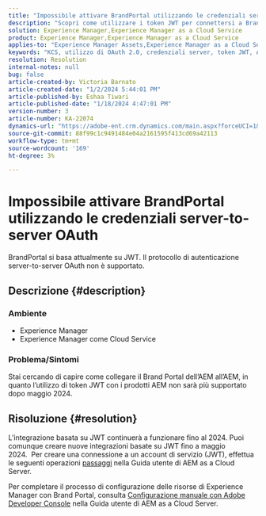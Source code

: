 ```yaml
---
title: "Impossibile attivare BrandPortal utilizzando le credenziali server-to-server OAuth"
description: "Scopri come utilizzare i token JWT per connettersi a Brand Portal, in quanto OAuth Server-to-Server non è supportato."
solution: Experience Manager,Experience Manager as a Cloud Service
product: Experience Manager,Experience Manager as a Cloud Service
applies-to: "Experience Manager Assets,Experience Manager as a Cloud Service,Experience Manager"
keywords: "KCS, utilizzo di OAuth 2.0, credenziali server, token JWT, AEM, Brand Portal, server-to-server"
resolution: Resolution
internal-notes: null
bug: false
article-created-by: Victoria Barnato
article-created-date: "1/2/2024 5:44:01 PM"
article-published-by: Eshaa Tiwari
article-published-date: "1/18/2024 4:47:01 PM"
version-number: 3
article-number: KA-22074
dynamics-url: "https://adobe-ent.crm.dynamics.com/main.aspx?forceUCI=1&pagetype=entityrecord&etn=knowledgearticle&id=80a2c382-96a9-ee11-be37-6045bd006268"
source-git-commit: 88f99c1c9491484e04a2161595f413cd69a42113
workflow-type: tm+mt
source-wordcount: '169'
ht-degree: 3%

---
```


# Impossibile attivare BrandPortal utilizzando le credenziali server-to-server OAuth


BrandPortal si basa attualmente su JWT. Il protocollo di autenticazione server-to-server OAuth non è supportato.

## Descrizione {#description}


### <b>Ambiente </b>

- Experience Manager
- Experience Manager come Cloud Service


### <b>Problema/Sintomi</b>

Stai cercando di capire come collegare il Brand Portal dell’AEM all’AEM, in quanto l’utilizzo di token JWT con i prodotti AEM non sarà più supportato dopo maggio 2024.




## Risoluzione {#resolution}




L’integrazione basata su JWT continuerà a funzionare fino al 2024. Puoi comunque creare nuove integrazioni basate su JWT fino a maggio 2024.  Per creare una connessione a un account di servizio (JWT), effettua le seguenti operazioni [passaggi](https://experienceleague.adobe.com/docs/experience-manager-cloud-service/content/assets/brand-portal/configure-aem-assets-with-brand-portal.html?lang=en#createnewintegration) nella Guida utente di AEM as a Cloud Server.



Per completare il processo di configurazione delle risorse di Experience Manager con Brand Portal, consulta [Configurazione manuale con Adobe Developer Console](https://experienceleague.adobe.com/docs/experience-manager-cloud-service/content/assets/brand-portal/configure-aem-assets-with-brand-portal.html?lang=en#manual-configuration) nella Guida utente di AEM as a Cloud Server.
